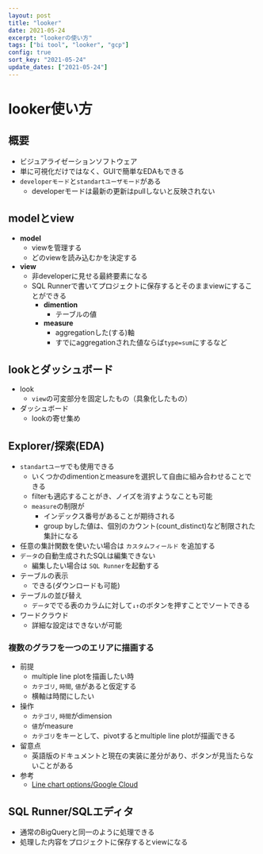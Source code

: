 ```yaml
---
layout: post
title: "looker"
date: 2021-05-24
excerpt: "lookerの使い方"
tags: ["bi tool", "looker", "gcp"]
config: true
sort_key: "2021-05-24"
update_dates: ["2021-05-24"]
---
```


# looker使い方

## 概要
 - ビジュアライゼーションソフトウェア
 - 単に可視化だけではなく、GUIで簡単なEDAもできる
 - `developerモード`と`standartユーザモード`がある
   - developerモードは最新の更新はpullしないと反映されない

## modelとview
 - **model**
   - viewを管理する
   - どのviewを読み込むかを決定する
 - **view**
   - 非developerに見せる最終要素になる
   - SQL Runnerで書いてプロジェクトに保存するとそのままviewにすることができる
     - **dimention**
       - テーブルの値
     - **measure**
       - aggregationした(する)軸
       - すでにaggregationされた値ならば`type=sum`にするなど

## lookとダッシュボード
 - look
   - `view`の可変部分を固定したもの（具象化したもの）
 - ダッシュボード
   - lookの寄せ集め
 
## Explorer/探索(EDA)
 - `standartユーザ`でも使用できる
   - いくつかのdimentionとmeasureを選択して自由に組み合わせることできる
   - filterも適応することがき、ノイズを消すようなことも可能
   - `measure`の制限が
     - インデックス番号があることが期待される
     - group byした値は、個別のカウント(count_distinct)など制限された集計になる
 - 任意の集計関数を使いたい場合は `カスタムフィールド` を追加する
 - `データ`の自動生成されたSQLは編集できない
   - 編集したい場合は `SQL Runner`を起動する
 - テーブルの表示
   - できる(ダウンロードも可能)
 - テーブルの並び替え
   - `データ`ででる表のカラムに対して`↓↑`のボタンを押すことでソートできる
 - ワードクラウド
   - 詳細な設定はできないが可能

### 複数のグラフを一つのエリアに描画する
 - 前提
   - multiple line plotを描画したい時
   - `カテゴリ`, `時間`, `値`があると仮定する
   - 横軸は時間にしたい
 - 操作
   - `カテゴリ`, `時間`がdimension
   - `値`がmeasure
   - `カテゴリ`をキーとして、pivotするとmultiple line plotが描画できる
 - 留意点
   - 英語版のドキュメントと現在の実装に差分があり、ボタンが見当たらないことがある
 - 参考
   - [Line chart options/Google Cloud](https://cloud.google.com/looker/docs/line-options?hl=en)



## SQL Runner/SQLエディタ
 - 通常のBigQueryと同一のように処理できる
 - 処理した内容をプロジェクトに保存するとviewになる

